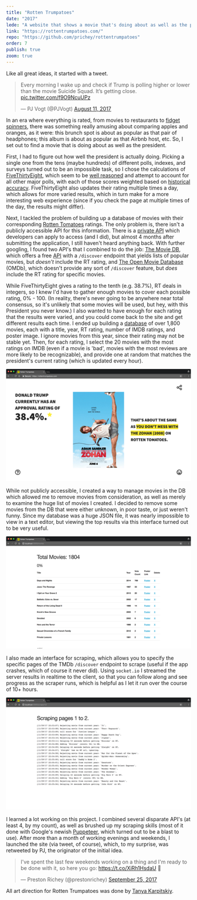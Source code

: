 ```yaml
---
title: "Rotten Trumpatoes"
date: "2017"
lede: "A website that shows a movie that's doing about as well as the president."
link: "https://rottentrumpatoes.com/"
repo: "https://github.com/prichey/rottentrumpatoes"
order: 7
publish: true
zoom: true
---
```


Like all great ideas, it started with a tweet.

<blockquote class="twitter-tweet" data-cards="hidden" data-lang="en"><p lang="en" dir="ltr">Every morning I wake up and check if Trump is polling higher or lower than the movie Suicide Squad. It’s getting close. <a href="https://t.co/f9O9NcuUPz">pic.twitter.com/f9O9NcuUPz</a></p>&mdash; PJ Vogt (@PJVogt) <a href="https://twitter.com/PJVogt/status/895824447113842689?ref_src=twsrc%5Etfw">August 11, 2017</a></blockquote>

In an era where everything is rated, from movies to restaurants to <a href="https://thewirecutter.com/reviews/best-fidget-spinners/" target="_blank">fidget spinners</a>, there was something really amusing about comparing apples and oranges, as it were: this brunch spot is about as popular as that pair of headphones; this album is about as popular as that Airbnb host, etc. So, I set out to find a movie that is doing about as well as the president.

First, I had to figure out how well the president is actually doing. Picking a single one from the tens (maybe hundreds) of different polls, indexes, and surveys turned out to be an impossible task, so I chose the calculations of <a href="http://fivethirtyeight.com/" target="_blank">FiveThirtyEight</a>, which seem to be <a href="http://fivethirtyeight.com/features/how-were-tracking-donald-trumps-approval-ratings/" target="_blank">well reasoned</a> and attempt to account for all other major polls, with each of those scores weighted based on <a href="https://projects.fivethirtyeight.com/pollster-ratings/" target="_blank">historical accuracy</a>. FiveThirtyEight also updates their rating multiple times a day, which allows for more varied results, which in turn make for a more interesting web experience (since if you check the page at multiple times of the day, the results might differ).

Next, I tackled the problem of building up a database of movies with their corresponding <a href="https://www.rottentomatoes.com/" target="_blank">Rotten Tomatoes</a> ratings. The only problem is, there isn't a publicly accessible API for this information. There is a <a href="https://developer.fandango.com/Rotten_Tomatoes" target="_blank">private API</a> which developers can apply to access (and I did), but almost 4 months after submitting the application, I still haven't heard anything back. With further googling, I found two API's that I combined to do the job: <a href="https://www.themoviedb.org/" target="_blank">The Movie DB</a>, which offers a free <a href="https://www.themoviedb.org/documentation/api" target="_blank">API</a> with a `/discover` endpoint that yields lists of popular movies, but *doesn't* include the RT rating, and <a href="http://www.omdbapi.com/" target="_blank">The Open Movie Database</a> (OMDb), which doesn't provide any sort of `/discover` feature, but *does* include the RT rating for specific movies.

While FiveThirtyEight gives a rating to the tenth (e.g. 38.7%), RT deals in integers, so I knew I'd have to gather enough movies to cover each possible rating, 0% - 100. (In reality, there's never going to be anywhere near total consensus, so it's unlikely that some movies will be used, but hey, with this President you never know.) I also wanted to have enough for each rating that the results were varied, and you could come back to the site and get different results each time. I ended up building a <a href="https://github.com/prichey/rottentrumpatoes/blob/master/movies.json" target="_blank">database</a> of over 1,800 movies, each with a title, year, RT rating, number of IMDB ratings, and poster image. I ignore movies from this year, since their rating may not be stable yet. Then, for each rating, I select the 20 movies with the most ratings on IMDB (even if a movie is 'bad', movies with the most reviews are more likely to be recognizable), and provide one at random that matches the president's current rating (which is updated every hour).

<div class="blog-inset">
<img src="index.png" alt="Rotten Trumpatoes" title="Rotten Trumpatoes" data-action="zoom"/>
</div>

While not publicly accessible, I created a way to manage movies in the DB which allowed me to remove movies from consideration, as well as merely to examine the huge list of movies I created. I decided to remove some movies from the DB that were either unknown, in poor taste, or just weren't funny. Since my database was a huge JSON file, it was nearly impossible to view in a text editor, but viewing the top results via this interface turned out to be very useful.

<div class="blog-inset">
<img src="movies.png" alt="Movies Interface" title="Movies Interface" data-action="zoom"/>
</div>

I also made an interface for scraping, which allows you to specify the specific pages of the TMDb `/discover` endpoint to scrape (useful if the app crashes, which of course it never did). Using `socket.io` I streamed the server results in realtime to the client, so that you can follow along and see progress as the scraper runs, which is helpful as I let it run over the course of 10+ hours.

<div class="blog-inset">
<img src="scrape.png" alt="Scraping Interface" title="Scraping Interface" data-action="zoom"/>
</div>

I learned a lot working on this project. I combined several disparate API's (at least 4, by my count), as well as brushed up my scraping skills (most of it done with Google's newish <a href="https://github.com/GoogleChrome/puppeteer" target="_blank">Puppeteer</a>, which turned out to be a blast to use). After more than a month of working evenings and weekends, I launched the site (via tweet, of course), which, to my surprise, was retweeted by PJ, the originator of the initial idea.

<blockquote class="twitter-tweet" data-cards="hidden" data-lang="en"><p lang="en" dir="ltr">I&#39;ve spent the last few weekends working on a thing and I&#39;m ready to be done with it, so here you go: <a href="https://t.co/XiRh1HsdaU">https://t.co/XiRh1HsdaU</a> 🎈</p>&mdash; Preston Richey (@prestonrichey) <a href="https://twitter.com/prestonrichey/status/912454228622397440?ref_src=twsrc%5Etfw">September 25, 2017</a></blockquote>


All art direction for Rotten Trumpatoes was done by <a href="http://www.tanyakarpitskiy.com/" target="_blank">Tanya Karpitskiy</a>.
